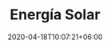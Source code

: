 ---
title: "Energía Solar"
date: 2020-04-18T10:07:21+06:00
# post image
image: "images/blog/post-1.jpg"
# meta description
description: "This is meta description"
type: energias-renovables/energia-solar
# post draft
draft: false
menu:
  main:
    parent: "energias renovables"
    weight: 3
banner:
  title: Energía Solar
  title_weight: 1
  image: /images/solar_energy_banner.svg
  image_weight: 2
  content: Aprovechá la fuente de energía  inagotables, el sol, y cuida el medio ambiente
  background: bg-dark
  text: light
  button:
    enable: true
    label: ¿Dudas? escribinos
    link: contact
info: Falta material/info algo que no está presente en la web original
---